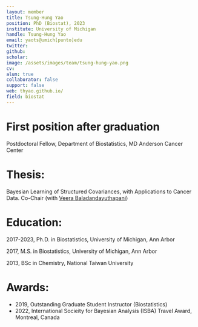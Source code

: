 ```yaml
---
layout: member
title: Tsung-Hung Yao
position: PhD (Biostat), 2023
institute: University of Michigan
handle: Tsung-Hung Yao
email: yaots@umich[punto]edu
twitter: 
github: 
scholar: 
image: /assets/images/team/tsung-hung-yao.png
cv: 
alum: true
collaborator: false
support: false                                  
web: thyao.github.io/
field: biostat
---
```



# First position after graduation

Postdoctoral Fellow, Department of Biostatistics, MD Anderson Cancer Center


# Thesis:

Bayesian Learning of Structured Covariances, with Applications to Cancer Data. Co-Chair (with [Veera Baladandayuthapani](https://bayesrx.github.io/))

# Education:

2017-2023, Ph.D. in Biostatistics, University of Michigan, Ann Arbor

2017, M.S. in Biostatistics, University of Michigan, Ann Arbor

2013, BSc in Chemistry, National Taiwan University


# Awards:

* 2019, Outstanding Graduate Student Instructor (Biostatistics)
* 2022, International Socieity for Bayesian Analysis (ISBA) Travel Award, Montreal, Canada

